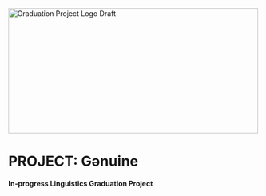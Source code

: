 <img width="500" height="250" alt="Graduation Project Logo Draft" src="https://github.com/user-attachments/assets/e0eb8171-f4b3-4555-9c3b-43f287b5a439" />

# PROJECT: Gənuine 

**In-progress Linguistics Graduation Project**
